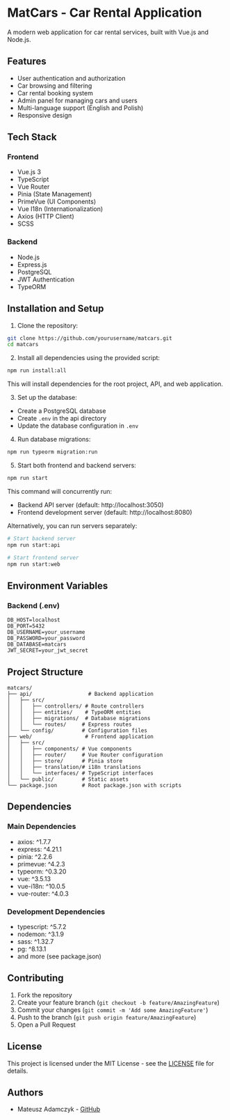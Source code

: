 # MatCars - Car Rental Application

A modern web application for car rental services, built with Vue.js and Node.js.

## Features

- User authentication and authorization
- Car browsing and filtering
- Car rental booking system
- Admin panel for managing cars and users
- Multi-language support (English and Polish)
- Responsive design

## Tech Stack

### Frontend
- Vue.js 3
- TypeScript
- Vue Router
- Pinia (State Management)
- PrimeVue (UI Components)
- Vue I18n (Internationalization)
- Axios (HTTP Client)
- SCSS

### Backend
- Node.js
- Express.js
- PostgreSQL
- JWT Authentication
- TypeORM

## Installation and Setup

1. Clone the repository:
```bash
git clone https://github.com/yourusername/matcars.git
cd matcars
```

2. Install all dependencies using the provided script:
```bash
npm run install:all
```
This will install dependencies for the root project, API, and web application.

3. Set up the database:
- Create a PostgreSQL database
- Create `.env` in the api directory
- Update the database configuration in `.env`

4. Run database migrations:
```bash
npm run typeorm migration:run
```

5. Start both frontend and backend servers:
```bash
npm run start
```
This command will concurrently run:
- Backend API server (default: http://localhost:3050)
- Frontend development server (default: http://localhost:8080)

Alternatively, you can run servers separately:
```bash
# Start backend server
npm run start:api

# Start frontend server
npm run start:web
```

## Environment Variables

### Backend (.env)
```
DB_HOST=localhost
DB_PORT=5432
DB_USERNAME=your_username
DB_PASSWORD=your_password
DB_DATABASE=matcars
JWT_SECRET=your_jwt_secret
```

## Project Structure
```
matcars/
├── api/                  # Backend application
│   ├── src/
│   │   ├── controllers/ # Route controllers
│   │   ├── entities/    # TypeORM entities
│   │   ├── migrations/  # Database migrations
│   │   └── routes/     # Express routes
│   └── config/         # Configuration files
├── web/                 # Frontend application
│   ├── src/
│   │   ├── components/ # Vue components
│   │   ├── router/     # Vue Router configuration
│   │   ├── store/      # Pinia store
│   │   ├── translation/# i18n translations
│   │   └── interfaces/ # TypeScript interfaces
│   └── public/         # Static assets
└── package.json        # Root package.json with scripts
```

## Dependencies

### Main Dependencies
- axios: ^1.7.7
- express: ^4.21.1
- pinia: ^2.2.6
- primevue: ^4.2.3
- typeorm: ^0.3.20
- vue: ^3.5.13
- vue-i18n: ^10.0.5
- vue-router: ^4.0.3

### Development Dependencies
- typescript: ^5.7.2
- nodemon: ^3.1.9
- sass: ^1.32.7
- pg: ^8.13.1
- and more (see package.json)

## Contributing

1. Fork the repository
2. Create your feature branch (`git checkout -b feature/AmazingFeature`)
3. Commit your changes (`git commit -m 'Add some AmazingFeature'`)
4. Push to the branch (`git push origin feature/AmazingFeature`)
5. Open a Pull Request

## License

This project is licensed under the MIT License - see the [LICENSE](LICENSE) file for details.

## Authors

- Mateusz Adamczyk - [GitHub](https://github.com/matadamczyk)
